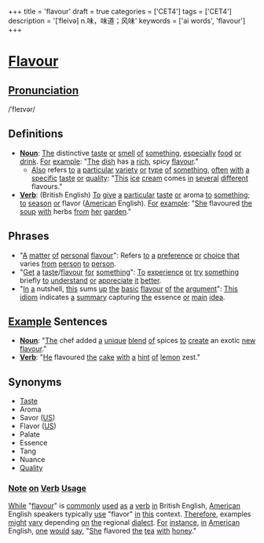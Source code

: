 +++
title = 'flavour'
draft = true
categories = ['CET4']
tags = ['CET4']
description = '[ˈfleivə] n.味，味道；风味'
keywords = ['ai words', 'flavour']
+++

# [Flavour](/post/flavour/)

## [Pronunciation](/post/pronunciation/)
/ˈfleɪvər/

## Definitions
- **[Noun](/post/noun/)**: [The](/post/the/) distinctive [taste](/post/taste/) [or](/post/or/) [smell](/post/smell/) [of](/post/of/) [something](/post/something/), [especially](/post/especially/) [food](/post/food/) [or](/post/or/) [drink](/post/drink/). [For](/post/for/) [example](/post/example/): "[The](/post/the/) [dish](/post/dish/) has [a](/post/a/) [rich](/post/rich/), spicy [flavour](/post/flavour/)."
  - [Also](/post/also/) refers [to](/post/to/) [a](/post/a/) [particular](/post/particular/) [variety](/post/variety/) [or](/post/or/) [type](/post/type/) [of](/post/of/) [something](/post/something/), [often](/post/often/) [with](/post/with/) [a](/post/a/) [specific](/post/specific/) [taste](/post/taste/) [or](/post/or/) [quality](/post/quality/): "[This](/post/this/) [ice](/post/ice/) [cream](/post/cream/) comes [in](/post/in/) [several](/post/several/) [different](/post/different/) flavours."
- **[Verb](/post/verb/)**: (British English) [To](/post/to/) [give](/post/give/) [a](/post/a/) [particular](/post/particular/) [taste](/post/taste/) [or](/post/or/) aroma [to](/post/to/) [something](/post/something/); [to](/post/to/) [season](/post/season/) [or](/post/or/) flavor ([American](/post/american/) English). [For](/post/for/) [example](/post/example/): "[She](/post/she/) flavoured [the](/post/the/) [soup](/post/soup/) [with](/post/with/) herbs [from](/post/from/) [her](/post/her/) [garden](/post/garden/)."

## Phrases
- "[A](/post/a/) [matter](/post/matter/) [of](/post/of/) [personal](/post/personal/) [flavour](/post/flavour/)": Refers [to](/post/to/) [a](/post/a/) [preference](/post/preference/) [or](/post/or/) [choice](/post/choice/) [that](/post/that/) varies [from](/post/from/) [person](/post/person/) [to](/post/to/) [person](/post/person/).
- "[Get](/post/get/) [a](/post/a/) [taste](/post/taste/)/[flavour](/post/flavour/) [for](/post/for/) [something](/post/something/)": [To](/post/to/) [experience](/post/experience/) [or](/post/or/) [try](/post/try/) [something](/post/something/) briefly [to](/post/to/) [understand](/post/understand/) [or](/post/or/) [appreciate](/post/appreciate/) [it](/post/it/) [better](/post/better/).
- "[In](/post/in/) [a](/post/a/) nutshell, [this](/post/this/) sums [up](/post/up/) [the](/post/the/) [basic](/post/basic/) [flavour](/post/flavour/) [of](/post/of/) [the](/post/the/) [argument](/post/argument/)": [This](/post/this/) [idiom](/post/idiom/) indicates [a](/post/a/) [summary](/post/summary/) capturing [the](/post/the/) essence [or](/post/or/) [main](/post/main/) [idea](/post/idea/).

## [Example](/post/example/) Sentences
- **[Noun](/post/noun/)**: "[The](/post/the/) chef added [a](/post/a/) [unique](/post/unique/) [blend](/post/blend/) [of](/post/of/) spices [to](/post/to/) [create](/post/create/) an exotic [new](/post/new/) [flavour](/post/flavour/)."
- **[Verb](/post/verb/)**: "[He](/post/he/) flavoured [the](/post/the/) [cake](/post/cake/) [with](/post/with/) [a](/post/a/) [hint](/post/hint/) [of](/post/of/) [lemon](/post/lemon/) zest."

## Synonyms
- [Taste](/post/taste/)
- Aroma
- Savor ([US](/post/us/))
- Flavor ([US](/post/us/))
- Palate
- Essence
- Tang
- Nuance
- [Quality](/post/quality/)

### [Note](/post/note/) [on](/post/on/) [Verb](/post/verb/) [Usage](/post/usage/)
[While](/post/while/) "[flavour](/post/flavour/)" is [commonly](/post/commonly/) [used](/post/used/) [as](/post/as/) [a](/post/a/) [verb](/post/verb/) [in](/post/in/) British English, [American](/post/american/) English speakers typically [use](/post/use/) "flavor" [in](/post/in/) [this](/post/this/) context. [Therefore](/post/therefore/), examples [might](/post/might/) [vary](/post/vary/) depending [on](/post/on/) [the](/post/the/) regional [dialect](/post/dialect/). [For](/post/for/) [instance](/post/instance/), [in](/post/in/) [American](/post/american/) English, [one](/post/one/) [would](/post/would/) [say](/post/say/), "[She](/post/she/) flavored [the](/post/the/) [tea](/post/tea/) [with](/post/with/) [honey](/post/honey/)."

